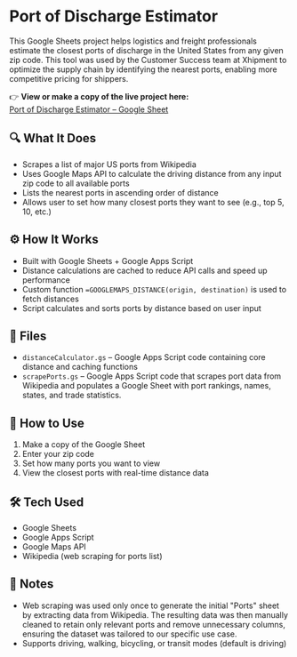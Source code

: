 # Port of Discharge Estimator

This Google Sheets project helps logistics and freight professionals estimate the closest ports of discharge in the United States from any given zip code. This tool was used by the Customer Success team at Xhipment to optimize the supply chain by identifying the nearest ports, enabling more competitive pricing for shippers. 

👉 **View or make a copy of the live project here:**  
[Port of Discharge Estimator – Google Sheet](https://docs.google.com/spreadsheets/d/1rG7OHu2QNs-LX1hCmisU_mjyNlJwp93vTffk-wit95M/edit?usp=sharing)

## 🔍 What It Does

- Scrapes a list of major US ports from Wikipedia
- Uses Google Maps API to calculate the driving distance from any input zip code to all available ports
- Lists the nearest ports in ascending order of distance
- Allows user to set how many closest ports they want to see (e.g., top 5, 10, etc.)

## ⚙️ How It Works

- Built with Google Sheets + Google Apps Script
- Distance calculations are cached to reduce API calls and speed up performance
- Custom function `=GOOGLEMAPS_DISTANCE(origin, destination)` is used to fetch distances
- Script calculates and sorts ports by distance based on user input

## 📁 Files

- `distanceCalculator.gs` – Google Apps Script code containing core distance and caching functions
- `scrapePorts.gs` – Google Apps Script code that scrapes port data from Wikipedia and populates a Google Sheet with port rankings, names, states, and trade statistics.

## 🚀 How to Use

1. Make a copy of the Google Sheet
2. Enter your zip code
3. Set how many ports you want to view
4. View the closest ports with real-time distance data

## 🛠 Tech Used

- Google Sheets
- Google Apps Script
- Google Maps API
- Wikipedia (web scraping for ports list)

## 📌 Notes

- Web scraping was used only once to generate the initial "Ports" sheet by extracting data from Wikipedia. The resulting data was then manually cleaned to retain only relevant ports and remove unnecessary columns, ensuring the dataset was tailored to our specific use case.
- Supports driving, walking, bicycling, or transit modes (default is driving)

